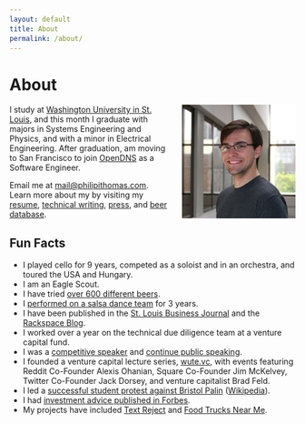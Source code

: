 ```yaml
---
layout: default
title: About
permalink: /about/
---
```


# About 

<p><img src="/images/eng_mug_200.jpg" width="200" height="200" align="right" style="padding: 0 0 20px 20px;" alt="Philip I Thomas" /></p>

<p>I study at <a href="http://wustl.edu">Washington University in St. Louis</a>, and this month I graduate with majors in Systems Engineering and Physics, and with a minor in Electrical Engineering. After graduation, am moving to San Francisco to join <a href="http://opendns.com">OpenDNS</a> as a Software Engineer.</p>


<p>Email me at <a href="mailto:mail@philipithomas.com">mail@philipithomas.com</a>. Learn more about my by visiting my <a href="http://cv.philipithomas.com">resume</a>, <a href="/writing">technical writing</a>, <a href="/press">press</a>, and <a href="http://beer.philipithomas.com">beer database</a>.</p>

## Fun Facts

* I played cello for 9 years, competed as a soloist and in an orchestra, and toured the USA and Hungary.
* I am an Eagle Scout.
* I have tried [over 600 different beers](http://beer.philipithomas.com).
* I [performed on a salsa dance team](/salsa-videos/) for 3 years.
* I have been published in the [St. Louis Business Journal](http://www.philipithomas.com/press/) and the [Rackspace Blog](http://www.rackspace.com/blog/author/philip-thomas/).
* I worked over a year on the technical due diligence team at a venture capital fund.
* I was a [competitive speaker](http://www.nflonline.org/points_application/studentprofile.php?id=1249538) and [continue public speaking](/san-francisco-speech-photos/).
* I founded a venture capital lecture series, [wute.vc](http://wute.vc), with events featuring Reddit Co-Founder Alexis Ohanian, Square Co-Founder Jim McKelvey, Twitter Co-Founder Jack Dorsey, and venture capitalist Brad Feld.
* I led a [successful student protest against Bristol Palin](http://www.stltoday.com/news/local/metro/article_ce74697f-8e28-57b3-9af0-cc0cb4c76733.html) ([Wikipedia](http://en.wikipedia.org/wiki/Bristol_Palin#Paid_speeches)).
* I had [investment advice published in Forbes](http://www.forbes.com/sites/kaipetainen/2011/11/11/washu-students-provide-teva-some-healthy-love/).
* My projects have included [Text Reject](http://textreject.com) and [Food Trucks Near Me](http://foodtrucksnearme.com).
